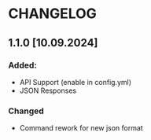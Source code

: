 # CHANGELOG

## 1.1.0 [10.09.2024]
### Added:
- API Support (enable in config.yml)
- JSON Responses

### Changed
- Command rework for new json format
